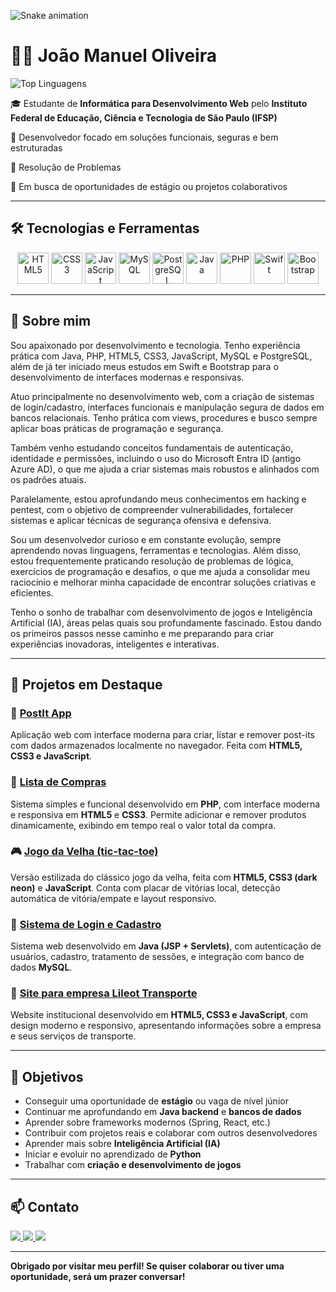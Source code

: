 ![Snake animation](https://raw.githubusercontent.com/<seu-usuario>/<JoaoManuelOliveira>/output/github-contribution-grid-snake.svg)


# 👨‍💻 João Manuel Oliveira

![Top Linguagens](https://github-readme-stats.vercel.app/api/top-langs/?username=JoaoManuelOliveira&layout=compact&theme=vision-friendly-dark)

🎓 Estudante de **Informática para Desenvolvimento Web** pelo **Instituto Federal de Educação, Ciência e Tecnologia de São Paulo (IFSP)**

📍 Desenvolvedor focado em soluções funcionais, seguras e bem estruturadas

🧠 Resolução de Problemas

🚀 Em busca de oportunidades de estágio ou projetos colaborativos

---

## 🛠️ Tecnologias e Ferramentas

<div align="center">
  <img src="https://cdn.jsdelivr.net/gh/devicons/devicon/icons/html5/html5-original.svg" width="50px" title="HTML5"/>
  <img src="https://cdn.jsdelivr.net/gh/devicons/devicon/icons/css3/css3-original.svg" width="50px" title="CSS3"/>
  <img src="https://cdn.jsdelivr.net/gh/devicons/devicon/icons/javascript/javascript-original.svg" width="50px" title="JavaScript"/>
  <img src="https://cdn.jsdelivr.net/gh/devicons/devicon/icons/mysql/mysql-original.svg" width="50px" title="MySQL"/>
  <img src="https://cdn.jsdelivr.net/gh/devicons/devicon/icons/postgresql/postgresql-original.svg" width="50px" title="PostgreSQL"/>
  <img src="https://cdn.jsdelivr.net/gh/devicons/devicon/icons/java/java-original.svg" width="50px" title="Java"/>
  <img src="https://cdn.jsdelivr.net/gh/devicons/devicon/icons/php/php-original.svg" width="50px" title="PHP"/>
  <img src="https://cdn.jsdelivr.net/gh/devicons/devicon/icons/swift/swift-original.svg" width="50px" title="Swift"/>
  <img src="https://cdn.jsdelivr.net/gh/devicons/devicon/icons/bootstrap/bootstrap-original.svg" width="50px" title="Bootstrap"/>
</div>

---

## 🧠 Sobre mim

Sou apaixonado por desenvolvimento e tecnologia. Tenho experiência prática com Java, PHP, HTML5, CSS3, JavaScript, MySQL e PostgreSQL, além de já ter iniciado meus estudos em Swift e Bootstrap para o desenvolvimento de interfaces modernas e responsivas.

Atuo principalmente no desenvolvimento web, com a criação de sistemas de login/cadastro, interfaces funcionais e manipulação segura de dados em bancos relacionais. Tenho prática com views, procedures e busco sempre aplicar boas práticas de programação e segurança.

Também venho estudando conceitos fundamentais de autenticação, identidade e permissões, incluindo o uso do Microsoft Entra ID (antigo Azure AD), o que me ajuda a criar sistemas mais robustos e alinhados com os padrões atuais.

Paralelamente, estou aprofundando meus conhecimentos em hacking e pentest, com o objetivo de compreender vulnerabilidades, fortalecer sistemas e aplicar técnicas de segurança ofensiva e defensiva.

Sou um desenvolvedor curioso e em constante evolução, sempre aprendendo novas linguagens, ferramentas e tecnologias. Além disso, estou frequentemente praticando resolução de problemas de lógica, exercícios de programação e desafios, o que me ajuda a consolidar meu raciocínio e melhorar minha capacidade de encontrar soluções criativas e eficientes.

Tenho o sonho de trabalhar com desenvolvimento de jogos e Inteligência Artificial (IA), áreas pelas quais sou profundamente fascinado. Estou dando os primeiros passos nesse caminho e me preparando para criar experiências inovadoras, inteligentes e interativas.

---

## 🔗 Projetos em Destaque

### 📝 [PostIt App](https://joaomanueloliveira.github.io/postit/)  
Aplicação web com interface moderna para criar, listar e remover post-its com dados armazenados localmente no navegador. Feita com **HTML5, CSS3 e JavaScript**.

### 🛒 [Lista de Compras](https://joaomanueloliveira.infinityfreeapp.com)  
Sistema simples e funcional desenvolvido em **PHP**, com interface moderna e responsiva em **HTML5** e **CSS3**. Permite adicionar e remover produtos dinamicamente, exibindo em tempo real o valor total da compra.

### 🎮 [Jogo da Velha (tic-tac-toe)](https://joaomanueloliveira.github.io/jogoDaVelha)  
Versão estilizada do clássico jogo da velha, feita com **HTML5, CSS3 (dark neon)** e **JavaScript**. Conta com placar de vitórias local, detecção automática de vitória/empate e layout responsivo.

### 🔐 [Sistema de Login e Cadastro](https://github.com/JoaoManuelOliveira/Sistema-Login-Cadastro)  
Sistema web desenvolvido em **Java (JSP + Servlets)**, com autenticação de usuários, cadastro, tratamento de sessões, e integração com banco de dados **MySQL**.

### 🚗 [Site para empresa Lileot Transporte](https://lileottransorte.github.io/Lileot)  
Website institucional desenvolvido em **HTML5, CSS3 e JavaScript**, com design moderno e responsivo, apresentando informações sobre a empresa e seus serviços de transporte.

---

## 🎯 Objetivos

- Conseguir uma oportunidade de **estágio** ou vaga de nível júnior  
- Continuar me aprofundando em **Java backend** e **bancos de dados**  
- Aprender sobre frameworks modernos (Spring, React, etc.)  
- Contribuir com projetos reais e colaborar com outros desenvolvedores  
- Aprender mais sobre **Inteligência Artificial (IA)**  
- Iniciar e evoluir no aprendizado de **Python**  
- Trabalhar com **criação e desenvolvimento de jogos**

---

## 📫 Contato
<div>
  <a href="https://www.instagram.com/_zshadowz" target="_blank">
    <img src="https://img.shields.io/badge/-Instagram-%23E4405F?style=for-the-badge&logo=instagram&logoColor=white" />
  </a>
  <a href="https://www.linkedin.com/in/oliveirajoaodev" target="_blank">
    <img src="https://img.shields.io/badge/-LinkedIn-%230077B5?style=for-the-badge&logo=linkedin&logoColor=white" />
  </a>
  <a href="mailto:joaomanueloliveira013.work@gmail.com">
    <img src="https://img.shields.io/badge/-Gmail-D14836?style=for-the-badge&logo=gmail&logoColor=white" />
  </a>
</div>

---

**Obrigado por visitar meu perfil! Se quiser colaborar ou tiver uma oportunidade, será um prazer conversar!**
